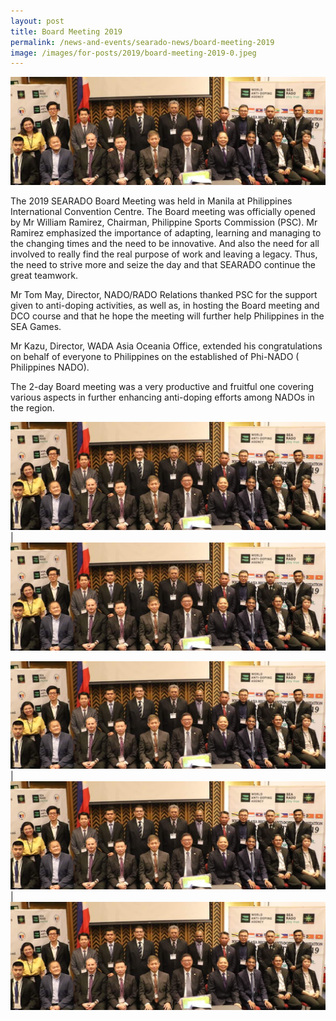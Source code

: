```yaml
---
layout: post
title: Board Meeting 2019
permalink: /news-and-events/searado-news/board-meeting-2019
image: /images/for-posts/2019/board-meeting-2019-0.jpeg
---
```

![Board Meeting 2019](/images/for-posts/2019/board-meeting-2019-0.jpeg)

The 2019 SEARADO Board Meeting was held in Manila at Philippines International Convention Centre.  The Board meeting was officially opened by Mr William Ramirez, Chairman, Philippine Sports Commission (PSC). Mr Ramirez emphasized the importance of adapting, learning and managing to the changing times and the need to be innovative.  And also the need for all involved to really find the real purpose of work and leaving a legacy. Thus, the need to  strive more and seize the day and that SEARADO continue the great teamwork.

Mr Tom May, Director, NADO/RADO Relations  thanked PSC for the support given to anti-doping activities, as well as, in hosting the Board meeting and DCO course  and that he hope the meeting will further help Philippines in the SEA Games.

Mr Kazu, Director, WADA Asia Oceania Office, extended his congratulations  on behalf of everyone  to Philippines on the established of Phi-NADO ( Philippines NADO).

The 2-day Board meeting was a  very productive and fruitful one covering various aspects in  further enhancing anti-doping efforts among NADOs in the region.

![Board Meeting 2019](/images/for-posts/2019/board-meeting-2019-0.jpeg) | ![Board Meeting 2019](/images/for-posts/2019/board-meeting-2019-0.jpeg)

![Board Meeting 2019](/images/for-posts/2019/board-meeting-2019-0.jpeg) | ![Board Meeting 2019](/images/for-posts/2019/board-meeting-2019-0.jpeg) | ![Board Meeting 2019](/images/for-posts/2019/board-meeting-2019-0.jpeg)
